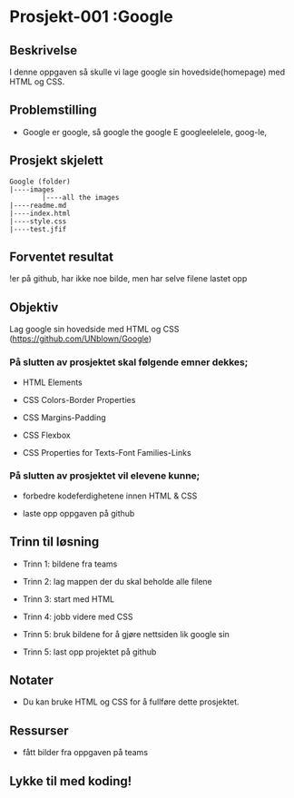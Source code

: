 # Prosjekt-001 :Google

## Beskrivelse
I denne oppgaven så skulle vi lage google sin hovedside(homepage) med HTML og CSS. 

## Problemstilling

- Google er google, så google the google E googleelelele, goog-le, 

## Prosjekt skjelett 

```
Google (folder)
|----images
        |----all the images
|----readme.md                   
|----index.html  
|----style.css 
|----test.jfif 
```

## Forventet resultat

!er på github, har ikke noe bilde, men har selve filene lastet opp

## Objektiv

Lag google sin hovedside med HTML og CSS (https://github.com/UNblown/Google)

### På slutten av prosjektet skal følgende emner dekkes;

- HTML Elements  

- CSS Colors-Border Properties

- CSS Margins-Padding

- CSS Flexbox

- CSS Properties for Texts-Font Families-Links


### På slutten av prosjektet vil elevene kunne;

- forbedre kodeferdighetene innen HTML & CSS

- laste opp oppgaven på github 

## Trinn til løsning
  
- Trinn 1: bildene fra teams

- Trinn 2: lag mappen der du skal beholde alle filene

- Trinn 3: start med HTML 

- Trinn 4: jobb videre med CSS

- Trinn 5: bruk bildene for å gjøre nettsiden lik google sin
	
- Trinn 5: last opp projektet på github

## Notater

- Du kan bruke HTML og CSS for å fullføre dette prosjektet.

## Ressurser

-  fått bilder fra oppgaven på teams 


## Lykke til med koding!


